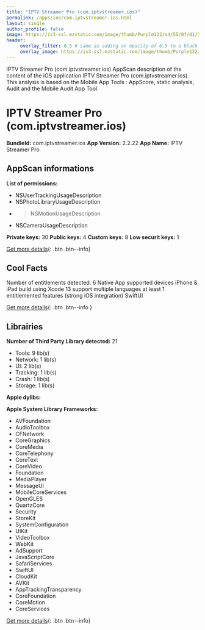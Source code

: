 ```yaml
---
title: "IPTV Streamer Pro (com.iptvstreamer.ios)"
permalink: /apps/ios/com.iptvstreamer.ios.html
layout: single
author_profile: false
image: https://is3-ssl.mzstatic.com/image/thumb/Purple122/v4/55/0f/01/550f011a-141e-fe42-4f85-879e889a1d6b/AppIcon-1x_U007emarketing-0-7-0-85-220.jpeg/512x512bb.jpg
header: 
     overlay_filter: 0.5 # same as adding an opacity of 0.5 to a black background
     overlay_image: https://is3-ssl.mzstatic.com/image/thumb/Purple122/v4/55/0f/01/550f011a-141e-fe42-4f85-879e889a1d6b/AppIcon-1x_U007emarketing-0-7-0-85-220.jpeg/512x512bb.jpg
---
```

IPTV Streamer Pro (com.iptvstreamer.ios) AppScan description of the content of the iOS application IPTV Streamer Pro (com.iptvstreamer.ios). This analysis is based on the Mobile App Tools : AppScore, static analysis, Audit and the Mobile Audit App Tool.

# IPTV Streamer Pro (com.iptvstreamer.ios)

**BundleId:** com.iptvstreamer.ios
**App Version:** 2.2.22
**App Name:** IPTV Streamer Pro


## AppScan informations 

**List of permissions:** 
- NSUserTrackingUsageDescription
- NSPhotoLibraryUsageDescription
- >NSMotionUsageDescription
- NSCameraUsageDescription
  
  
**Private keys:** 30
**Public keys:** 4
**Custom keys:** 8
**Low securit keys:** 1
  
[Get more details](/pricing.html){: .btn .btn--info}

## Cool Facts

Number of entitlements detected: 6
Native App
supported devices iPhone & iPad
build using Xcode 13
support multiple languages
at least 1 entitlemented features (strong iOS integration)
SwiftUI
  
[Get more details](/pricing.html){: .btn .btn--info }

## Librairies 
**Number of Third Party Library detected:** 21
- Tools: 9 lib(s)
- Network: 1 lib(s)
- UI: 2 lib(s)
- Tracking: 1 lib(s)
- Crash: 1 lib(s)
- Storage: 1 lib(s)


**Apple dylibs:**


**Apple System Library Frameworks:**
- AVFoundation
- AudioToolbox
- CFNetwork
- CoreGraphics
- CoreMedia
- CoreTelephony
- CoreText
- CoreVideo
- Foundation
- MediaPlayer
- MessageUI
- MobileCoreServices
- OpenGLES
- QuartzCore
- Security
- StoreKit
- SystemConfiguration
- UIKit
- VideoToolbox
- WebKit
- AdSupport
- JavaScriptCore
- SafariServices
- SwiftUI
- CloudKit
- AVKit
- AppTrackingTransparency
- CoreFoundation
- CoreMotion
- CoreServices


  
[Get more details](/pricing.html){: .btn .btn--info}


